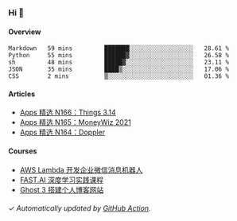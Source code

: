 ### Hi 👋

#### Overview

<!--START_SECTION:waka-->
```text
Markdown   59 mins         ███████░░░░░░░░░░░░░░░░░░   28.61 % 
Python     55 mins         ██████▓░░░░░░░░░░░░░░░░░░   26.58 % 
sh         48 mins         █████▓░░░░░░░░░░░░░░░░░░░   23.11 % 
JSON       35 mins         ████▒░░░░░░░░░░░░░░░░░░░░   17.06 % 
CSS        2 mins          ▒░░░░░░░░░░░░░░░░░░░░░░░░   01.36 % 
```
<!--END_SECTION:waka-->

#### Articles

<!-- BLOG:START -->
- [Apps 精选 N166：Things 3.14](https://huhuhang.com/post/product-hunt/product-hunt-n166?ref=github)
- [Apps 精选 N165：MoneyWiz 2021](https://huhuhang.com/post/product-hunt/product-hunt-n165?ref=github)
- [Apps 精选 N164：Doppler](https://huhuhang.com/post/product-hunt/product-hunt-n164?ref=github)<!-- BLOG:END -->

#### Courses

<!-- SYL:START -->
- [AWS Lambda 开发企业微信消息机器人](https://lanqiao.cn/courses/2868)
- [FAST.AI 深度学习实践课程](https://lanqiao.cn/courses/1445)
- [Ghost 3 搭建个人博客网站](https://lanqiao.cn/courses/1439)
<!-- SYL:END -->

###### ✓ Automatically updated by [GitHub Action](https://github.com/huhuhang/huhuhang/actions).
